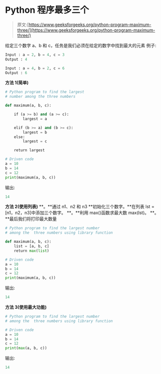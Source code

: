 # Python 程序最多三个

> 原文:[https://www.geeksforgeeks.org/python-program-maximum-three/](https://www.geeksforgeeks.org/python-program-maximum-three/)

给定三个数字 a、b 和 c，任务是我们必须在给定的数字中找到最大的元素
例子:

```py
Input : a = 2, b = 4, c = 3
Output : 4 

Input : a = 4, b = 2, c = 6 
Output : 6

```

**方法 1(简单)**

```py
# Python program to find the largest
# number among the three numbers

def maximum(a, b, c):

    if (a >= b) and (a >= c):
        largest = a

    elif (b >= a) and (b >= c):
        largest = b
    else:
        largest = c

    return largest

# Driven code 
a = 10
b = 14
c = 12
print(maximum(a, b, c))
```

输出:

```py
14

```

**方法 2(使用列表)**
**。**通过 n1、n2 和 n3
**初始化三个数字。**在列表 lst = [n1，n2，n3]中添加三个数字。
**。**利用 max()函数求最大数 max(lst)。
**。**最后我们将打印最大数量

```py
# Python program to find the largest number 
# among the  three numbers using library function 

def maximum(a, b, c):
    list = [a, b, c]
    return max(list)

# Driven code 
a = 10
b = 14
c = 12
print(maximum(a, b, c))
```

输出:

```py
14

```

**方法 3(使用最大功能)**

```py
# Python program to find the largest number 
# among the  three numbers using library function 

# Driven code 
a = 10
b = 14
c = 12
print(max(a, b, c))
```

输出:

```py
14

```